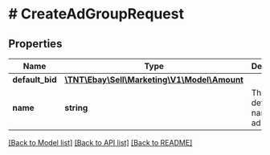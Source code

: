 # # CreateAdGroupRequest

## Properties

Name | Type | Description | Notes
------------ | ------------- | ------------- | -------------
**default_bid** | [**\TNT\Ebay\Sell\Marketing\V1\Model\Amount**](Amount.md) |  | [optional]
**name** | **string** | The seller-defined name of the ad group. | [optional]

[[Back to Model list]](../../README.md#models) [[Back to API list]](../../README.md#endpoints) [[Back to README]](../../README.md)
